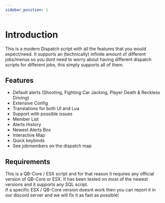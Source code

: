 ```yaml
---
sidebar_position: 1
---
```


# Introduction

This is a modern Dispatch script with all the features that you would expect/need. It supports an (technically) infinite amount of different jobs/menus so you dont need to worry about having different dispatch scripts for different jobs, this simply supports all of them.

## Features

- Default alerts (Shooting, Fighting Car Jacking, Player Death & Reckless Driving)
- Extensive Config
- Translations for both UI and Lua
- Support with possible issues
- Member List
- Alerts History
- Newest Alerts Box
- Interactive Map
- Quick keybinds
- See jobmembers on the dispatch map

## Requirements

This is a QB-Core / ESX script and for that reason it requires any official version of QB-Core or ESX. It has been tested on most of the newest versions and it supports any SQL script.<br/>
If a specific ESX / QB-Core version doesnt work then you can report it in our discord server and we will fix it as fast as possible!
